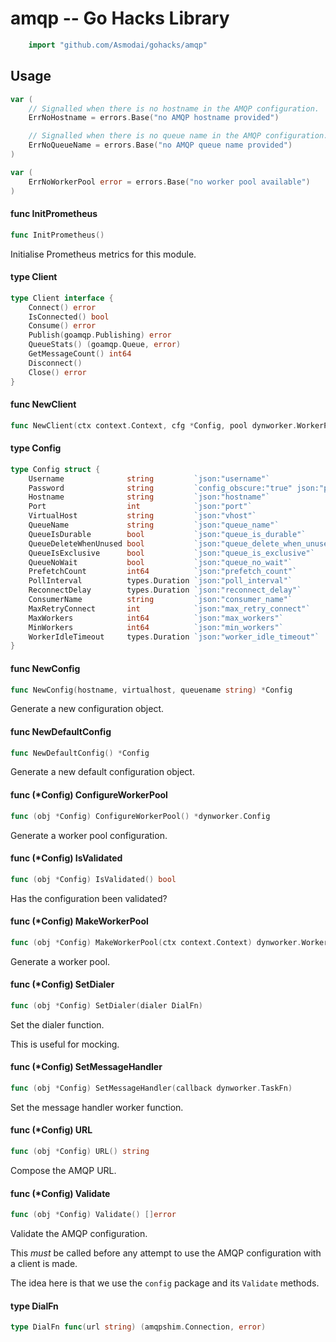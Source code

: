 <!-- -*- Mode: gfm; auto-fill: t; fill-column: 78; -*- -->

# amqp -- Go Hacks Library

```go
    import "github.com/Asmodai/gohacks/amqp"
```

## Usage

```go
var (
	// Signalled when there is no hostname in the AMQP configuration.
	ErrNoHostname = errors.Base("no AMQP hostname provided")

	// Signalled when there is no queue name in the AMQP configuration.
	ErrNoQueueName = errors.Base("no AMQP queue name provided")
)
```

```go
var (
	ErrNoWorkerPool error = errors.Base("no worker pool available")
)
```

#### func  InitPrometheus

```go
func InitPrometheus()
```
Initialise Prometheus metrics for this module.

#### type Client

```go
type Client interface {
	Connect() error
	IsConnected() bool
	Consume() error
	Publish(goamqp.Publishing) error
	QueueStats() (goamqp.Queue, error)
	GetMessageCount() int64
	Disconnect()
	Close() error
}
```


#### func  NewClient

```go
func NewClient(ctx context.Context, cfg *Config, pool dynworker.WorkerPool) Client
```

#### type Config

```go
type Config struct {
	Username              string         `json:"username"`
	Password              string         `config_obscure:"true" json:"password"`
	Hostname              string         `json:"hostname"`
	Port                  int            `json:"port"`
	VirtualHost           string         `json:"vhost"`
	QueueName             string         `json:"queue_name"`
	QueueIsDurable        bool           `json:"queue_is_durable"`
	QueueDeleteWhenUnused bool           `json:"queue_delete_when_unused"`
	QueueIsExclusive      bool           `json:"queue_is_exclusive"`
	QueueNoWait           bool           `json:"queue_no_wait"`
	PrefetchCount         int64          `json:"prefetch_count"`
	PollInterval          types.Duration `json:"poll_interval"`
	ReconnectDelay        types.Duration `json:"reconnect_delay"`
	ConsumerName          string         `json:"consumer_name"`
	MaxRetryConnect       int            `json:"max_retry_connect"`
	MaxWorkers            int64          `json:"max_workers"`
	MinWorkers            int64          `json:"min_workers"`
	WorkerIdleTimeout     types.Duration `json:"worker_idle_timeout"`
}
```


#### func  NewConfig

```go
func NewConfig(hostname, virtualhost, queuename string) *Config
```
Generate a new configuration object.

#### func  NewDefaultConfig

```go
func NewDefaultConfig() *Config
```
Generate a new default configuration object.

#### func (*Config) ConfigureWorkerPool

```go
func (obj *Config) ConfigureWorkerPool() *dynworker.Config
```
Generate a worker pool configuration.

#### func (*Config) IsValidated

```go
func (obj *Config) IsValidated() bool
```
Has the configuration been validated?

#### func (*Config) MakeWorkerPool

```go
func (obj *Config) MakeWorkerPool(ctx context.Context) dynworker.WorkerPool
```
Generate a worker pool.

#### func (*Config) SetDialer

```go
func (obj *Config) SetDialer(dialer DialFn)
```
Set the dialer function.

This is useful for mocking.

#### func (*Config) SetMessageHandler

```go
func (obj *Config) SetMessageHandler(callback dynworker.TaskFn)
```
Set the message handler worker function.

#### func (*Config) URL

```go
func (obj *Config) URL() string
```
Compose the AMQP URL.

#### func (*Config) Validate

```go
func (obj *Config) Validate() []error
```
Validate the AMQP configuration.

This *must* be called before any attempt to use the AMQP configuration with a
client is made.

The idea here is that we use the `config` package and its `Validate` methods.

#### type DialFn

```go
type DialFn func(url string) (amqpshim.Connection, error)
```
